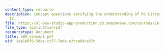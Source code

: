 ```yaml
---
content_type: resource
description: Concept questions verifying the understanding of RC Circuit Equations
  II.
file: https://ol-ocw-studio-app-production.s3.amazonaws.com/courses/16-01-unified-engineering-i-ii-iii-iv-fall-2005-spring-2006/1aa186f85daecc577adae3cca89ca07c_s09_concept.pdf
file_type: application/pdf
resourcetype: Document
title: s09_concept.pdf
uid: 1aa186f8-5dae-cc57-7ada-e3cca89ca07c
---
```

